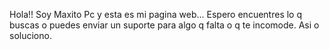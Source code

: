 Hola!! Soy Maxito Pc y esta es mi pagina web... Espero encuentres lo q buscas o puedes enviar un suporte para algo q falta o q te incomode. Asi o soluciono.
